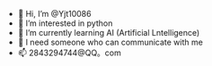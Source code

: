 - 👋 Hi, I’m @Yjt10086
- 👀 I’m interested in python
- 🌱 I’m currently learning AI (Artificial Lntelligence)
- 💞️ I need someone who can communicate with me
- 📫 2843294744@QQ。com

<!---
Yjt10086/Yjt10086 is a ✨ special ✨ repository because its `README.md` (this file) appears on your GitHub profile.
You can click the Preview link to take a look at your changes.
--->
